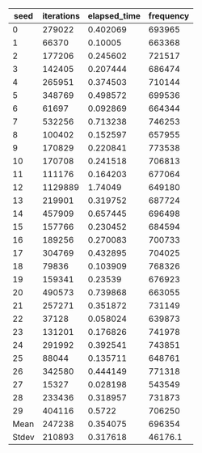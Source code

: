 | seed | iterations | elapsed_time | frequency | 
| ---- | ---- | ---- | ---- | 
|0|279022|0.402069|693965| 
|1|66370|0.10005|663368| 
|2|177206|0.245602|721517| 
|3|142405|0.207444|686474| 
|4|265951|0.374503|710144| 
|5|348769|0.498572|699536| 
|6|61697|0.092869|664344| 
|7|532256|0.713238|746253| 
|8|100402|0.152597|657955| 
|9|170829|0.220841|773538| 
|10|170708|0.241518|706813| 
|11|111176|0.164203|677064| 
|12|1129889|1.74049|649180| 
|13|219901|0.319752|687724| 
|14|457909|0.657445|696498| 
|15|157766|0.230452|684594| 
|16|189256|0.270083|700733| 
|17|304769|0.432895|704025| 
|18|79836|0.103909|768326| 
|19|159341|0.23539|676923| 
|20|490573|0.739868|663055| 
|21|257271|0.351872|731149| 
|22|37128|0.058024|639873| 
|23|131201|0.176826|741978| 
|24|291992|0.392541|743851| 
|25|88044|0.135711|648761| 
|26|342580|0.444149|771318| 
|27|15327|0.028198|543549| 
|28|233436|0.318957|731873| 
|29|404116|0.5722|706250| 
|Mean|247238|0.354075|696354| 
|Stdev|210893|0.317618|46176.1| 
